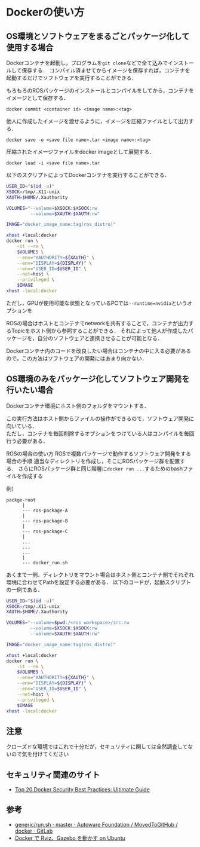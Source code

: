 # Dockerの使い方

## OS環境とソフトウェアをまるごとパッケージ化して使用する場合


Dockerコンテナを起動し，プログラムを`git clone`などで全て込みでインストールして保存する．
コンパイル済ませてからイメージを保存すれば，コンテナを起動するだけでソフトウェアを実行することができる．

もろもろのROSパッケージのインストールとコンパイルをしてから，コンテナをイメージとして保存する．
```
docker commit <container id> <image name>:<tag>
```

他人に作成したイメージを渡せるように，イメージを圧縮ファイルとして出力する．
```
docker save -o <save file name>.tar <image name>:<tag>
```
圧縮されたイメージファイルをdocker imageとして展開する．
```
docker load -i <save file name>.tar
```

以下のスクリプトによってDockerコンテナを実行することができる．

```bash
USER_ID="$(id -u)"
XSOCK=/tmp/.X11-unix
XAUTH=$HOME/.Xauthority

VOLUMES="--volume=$XSOCK:$XSOCK:rw
         --volume=$XAUTH:$XAUTH:rw"

IMAGE="docker_image_name:tag(ros_distro)"

xhost +local:docker
docker run \
    -it --rm \
    $VOLUMES \
    --env="XAUTHORITY=${XAUTH}" \
    --env="DISPLAY=${DISPLAY}" \
    --env="USER_ID=$USER_ID" \
    --net=host \
    --privileged \
    $IMAGE 
xhost -local:docker
```
ただし，GPUが使用可能な状態となっているPCでは`--runtime=nvidia`というオプションを

ROSの場合はホストとコンテナでnetworkを共有することで，コンテナが出力するTopicをホスト側から参照することができる．
それによって他人が作成したパッケージを，自分のソフトウェアと連携させることが可能となる．

Dockerコンテナ内のコードを改良したい場合はコンテナの中に入る必要があるので，この方法はソフトウェアの開発にはあまり向かない．

## OS環境のみをパッケージ化してソフトウェア開発を行いたい場合

Dockerコンテナ環境にホスト側のフォルダをマウントする．

この実行方法はホスト側からファイルの操作ができるので，ソフトウェア開発に向いている．  
ただし，コンテナを毎回削除するオプションをつけている人はコンパイルを毎回行う必要がある．  

ROSの場合の使い方
ROSで複数パッケージで動作するソフトウェア開発をする場合の手順
適当なディレクトリを作成し，そこにROSパッケージ群を配置する．
さらにROSパッケージ群と同じ階層に`docker run ...`するためのbashファイルを作成する

例）
```
packge-root
      |
      --- ros-package-A
      |
      --- ros-package-B
      |
      --- ros-package-C
      |
      ...
      ...
      ...
      |
      --- docker_run.sh
```

あくまで一例．ディレクトリをマウント場合はホスト側とコンテナ側でそれぞれ環境に合わせてPathを設定する必要がある．
以下のコードが，起動スクリプトの一例である．
```bash
USER_ID="$(id -u)"
XSOCK=/tmp/.X11-unix
XAUTH=$HOME/.Xauthority

VOLUMES="--volume=$pwd:/<ros workspace>/src:rw
         --volume=$XSOCK:$XSOCK:rw
         --volume=$XAUTH:$XAUTH:rw"

IMAGE="docker_image_name:tag(ros_distro)"

xhost +local:docker
docker run \
    -it --rm \
    $VOLUMES \
    --env="XAUTHORITY=${XAUTH}" \
    --env="DISPLAY=${DISPLAY}" \
    --env="USER_ID=$USER_ID" \
    --net=host \
    --privileged \
    $IMAGE 
xhost -local:docker
```

## 注意
クローズドな環境ではこれで十分だが，セキュリティに関しては全然調査してないので気を付けてください

## セキュリティ関連のサイト
- [Top 20 Docker Security Best Practices: Ultimate Guide](https://blog.aquasec.com/docker-security-best-practices)

## 参考
- [generic/run.sh · master · Autoware Foundation / MovedToGitHub / docker · GitLab](https://gitlab.com/autowarefoundation/autoware.ai/docker/-/blob/master/generic/run.sh)
- [Docker で Rviz、Gazebo を動かす on Ubuntu](https://qiita.com/sandaruh/items/ec6fee8dd16913f4d43c)
